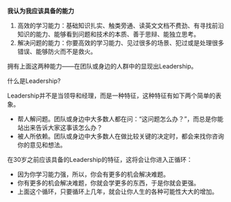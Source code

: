 **我认为我应该具备的能力**

1. 高效的学习能力：基础知识扎实、触类旁通、读英文文档不费劲、有寻找前沿知识的能力、能够看到问题和技术的本质、善于思辩、能独立思考。
2. 解决问题的能力：你要高效的学习能力、见过很多的场景、犯过或是处理很多错误、能够防火而不是救火。

拥有上面这两种能力——在团队或身边的人群中的显现出Leadership。

什么是Leadership?

Leadership并不是当领导和经理，而是一种特征，这种特征有如下两个简单的表象。

* 帮人解问题。团队或身边中大多数人都在问：“这问题怎么办？”，而总是你能站出来告诉大家这事该怎么办？
* 被人所依赖。团队或身边中大多数人在做比较关键的决定时，都会来找你咨询你的意见和想法。

在30岁之前应该具备的Leadership的特征，这将会让你进入正循环：

* 因为你学习能力强，所以，你会有更多的机会解决难题。
* 你有更多的机会解决难题，你就会学更多的东西，于是你就会更强。
* 上面这个循环，只要循环上几年，就会让你人生的各种可能性大大的增加。


 



